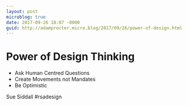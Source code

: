 ```yaml
---
layout: post
microblog: true
date: 2017-09-26 18:07 -0000
guid: http://adamprocter.micro.blog/2017/09/26/power-of-design.html
---
```

# Power of Design Thinking

- Ask Human Centred Questions
- Create Movements not Mandates
- Be Optimistic 

Sue Siddall #rsadesign
